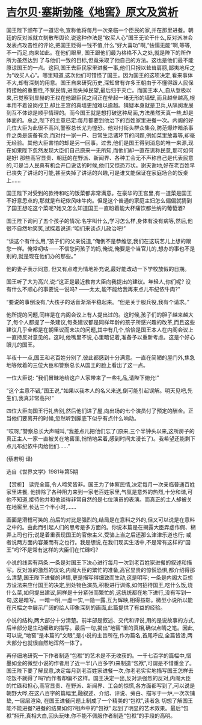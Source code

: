 # [吉尔贝·塞斯勃隆《地窖》原文及赏析](https://www.vrrw.net/wx/15539.html)

国王陛下颁布了一道诏令,宣称他将每月一次亲临一个臣民的家,并在那里进餐。朝廷的反对派就立刻散布舆论,说这种作法是“收买人心”国王无论干什么,反对派准会发表点攻击性的评论,把国王贬得一钱不值,什么“好大喜功”啊,“怯懦无能”啊,等等,不一而足,向来如此。在他们眼里, 国王跟他们最为格格不入之处,就是陛下的所作所为虽然达到 了与他们一致的目标,但竟采取了他自己的方法。这也是他们最不能原谅国王的一点。这回,国王去臣民家里进餐一事,他们只报以耸耸肩膀,鄙夷地斥之为“收买人心”。哪里知道,这次他们可错怪了国王。因为国王的这项决定,看来事体不大,却有深刻的用意。国王自来研究历史,深知曾有许多王朝由于不懂得跟人民保持接触的重要性,不察民情,进而失掉民望,最后归于灭亡。而国王本人,自从登极以来,已觉察到显赫的王权在他跟臣民之间正在垒起一堵无形的墙壁,而且越垒越高,根本用不着设岗戍卫,却比王宫的真墙更加难以逾越。猜疑本身就是卫兵,从隔阂发展到互不体谅是顺乎情理的。而今国王就是想打破这种局面,方法虽然天真一些,却是体面的。总之,陛下的主意已定:每月都要到他治下的百姓家里进餐一次。内阁的好几位大臣为此很不高兴,警察总长尤为惶恐。他对付街头群众集会,防范爆炸暗杀事件之类是装备有余,而对付一家一户、日常生活诸环节的问题,例如菜里放毒等,却毫无经验。其他大臣害怕的却是另一回事。过去,他们是国王得到消息的唯一来源,现在如果陛下忽然发现大臣们自己原来一无所知,而他们却一直在谎称民意,那可如何是好! 那些高官显贵、朝廷的在野派、新闻界、各种工会无不声称自己是代表民意的,可是当人民真有机会开口说话的时候,他们又惊恐万状。谢天谢地,好在老百姓早已丧失了讲话的可能,甚至失掉了讲话的兴趣,可是谁又能保证在家庭场合的饭桌上……

国王陛下对受到的款待和吃的饭菜都非常满意。在豪华的王宫里,有一道菜是国王不好意思点的,那就是布纪侬风味牛肉。但是这个普通的家庭主妇怎么偏偏就猜到了国王想吃这个菜呢?她又怎么知道国王一直盼着能大杯痛饮都兰纳的葡萄酒?

国王陛下询问了五个孩子的情况:名字叫什么,学习怎么样,身体有没有病等,然后,他很不自然地笑笑,试探着说道:“咱们来谈点儿政治吧!”

“谈这个有什么用,”孩子们的父亲说道,“俺倒不是恭维您,我们在这玩艺儿上想的跟您一样。俺常叨咕——不信您问孩子的妈,俺说,俺要是个当官儿的,想办的事也不是别的,就是现在他们办的那些。”

他的妻子表示同意, 但又有点难为情地补充说,最好能改动一下学校放假的日期。

国王听了大为高兴,说:“这正是最近教育大臣向我提出的建议。年轻人,你们呢? 没有什么不顺心的事要说一说吗? ——太太,能不能给我再来点儿布纪侬牛肉?”

“要说的事倒没有,”大孩子的话音渐渐平稳起来。“但是关于服兵役,我有个请求。”

他所提的问题,同样是在内阁会议上有人提出过的。这时候,孩子们的胆子越来越大了,每个人都提了一条建议,每条建议都是同样年龄的孩子所感兴趣的改革,而且这些建议几乎全都是在朝里议而未决的问题,其中有几个,恰恰是国王本人在内阁会议上一直持反对意见的。这时,他嘴里不说,心里暗记着,准备予以重新考虑。这是个好心眼儿的国王。

半夜十一点,国王和老百姓分别了,彼此都感到十分满意。一直在简陋的屋门外,焦急地等候着的三位大臣和警察总长从国王的脸上看出了这一点。

一位大臣说: “我们冒昧地给这户人家带来了一些礼品,请陛下俯允!”

“这个主意不错,”国王说,“如果以我本人的名义来送,倒可能引起误解。明天见吧,先生们,我真非常高兴!”

四位大臣向国王行礼告别,然后他们进了屋,向出场的七个演员付了预定的酬金。正当他们要离开的时候,忽然听到脚底下似乎有点什么响动。

“哎呀,”警察总长大声喊叫,“我差点儿把他们忘了(原来,三个半钟头以来,这所房子的真正主人一家一直被关在地窖里,悄悄地呆着,感到时间太漫长了)。我希望还能剩下点儿布纪侬牛肉给他们……”

(蔡若明 译)

选自《世界文学》1981年第5期



【赏析】 读完全篇,令人啼笑皆非。国王为了体察民情,决定每月一次亲临普通百姓家里进餐, 他排除了各种阻力来到一家老百姓家里,气氛是意外的热烈,十分和谐,可他不知道,接待他并和他谈得非常自然的是七位演员的表演。而真正的主人却被关在地窖里,长达三个半小时,……

画面是滑稽可笑的,前后的对比是强烈的,结局是在意料之外的,但又可以说是在意料之中的。由此而引起人们的思考是多方面的。你说本篇是在揭露大臣弄虚作假、糊弄上司也行;说是着重表现国王的官僚主义,受骗上当之后还那么津津乐道也行; 或者说两方面内容兼而有之也行。我是想说,在我们现实生活中,不是常有这样的“国王”吗?不是常有这样的大臣们在忙碌吗?

小说的线索有两条:一条是对国王下决心进行每月一次到老百姓家进餐的叙述和描写。反对派的激烈的议论,内阁大臣的繁忙的准备,高官显贵的惊慌恐惧,都介绍得那么清楚,国王陛下进餐的详情,更是描写得细致而生动,这是明写; 一条是内阁大臣想方设法来应付国王的决定,到处物色演员,积极进行训练,如何招待国王,吃什么饭,烧什么菜,如何提出建议,同样是十分紧张而繁忙的,这统统都在地下进行,没有写到一句,这是暗写。一暗一明,一虚一实,一隐一露,互为辉映,相得益彰。微型小说所以能在尺幅之中展示广阔的给人印象深刻的画面,此篇提供了有益的经验。

小说的结构,两大部分十分清楚。前半部是叙述、交代和评说,用的是说故事的方式,后半部分是生动细致的描写。最后一句,揭出“地窖”里的真相,确似点睛之笔。因此,可以说,“地窖”是本篇的“文眼”,是小说的主旨所在,作为篇名,首尾呼应,全篇皆活,两大部分也就很自然地浑然一体了。

再仔细地研究一下作者制造“包袱”的艺术是不无收获的。一千七百字的篇幅中,惜墨如金的微型小说的作者用了近一半(八百多字)来制造“包袱”,可谓是不惜重金了。国王陛下要了解民意,决定每月到老百姓家进餐一次,你老老实实地描写国王怎样去吃饭不就得了吗?而作者却偏不这样。国王决定一出,反对派强烈的反对,内阁大臣的忙碌和担心,高官显贵、在野派、新闻界、工会的惊慌,各方面都写到了,可以说是朝野大哗,在这八百字的篇幅里,融叙述、介绍、评说、旁白、描写于一炉,一次次铺垫, 一层层渲染, 在国王进餐问题上制成了一个精美的“包袱”,读者急 切想了解国王能不能进餐?进餐的结果如何?相声中的“包袱” 起到了明显的艺术效果。最后“包袱”抖开,真相大白,回头玩味,你不能不佩服作者制造“包袱”的手段的高明。

